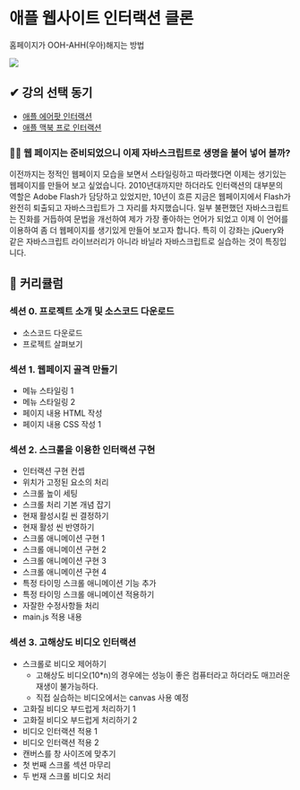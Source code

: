 # 애플 웹사이트 인터랙션 클론

홈페이지가 OOH-AHH(우아)해지는 방법

![](https://cdn.inflearn.com/public/course-325248-cover/4495e5a6-8aaf-4567-aa77-c8a435fd8df8/apple-clone-animation-2-min.gif)

## ✔ 강의 선택 동기

-   [애플 에어팟 인터랙션](https://www.apple.com/kr/airpods-pro)
-   [애플 맥북 프로 인터랙션](https://www.apple.com/kr/macbook-pro-16)

### 🐱‍💻 웹 페이지는 준비되었으니 이제 자바스크립트로 생명을 불어 넣어 볼까?

이전까지는 정적인 웹페이지 모습을 보면서 스타일링하고 따라했다면 이제는 생기있는 웹페이지를 만들어 보고 싶었습니다.
2010년대까지만 하더라도 인터랙션의 대부분의 역할은 Adobe Flash가 담당하고 있었지만, 10년이 흐른 지금은 웹페이지에서 Flash가 완전히 퇴출되고 자바스크립트가 그 자리를 차지했습니다.
일부 불편했던 자바스크립트는 진화를 거듭하여 문법을 개선하여 제가 가장 좋아하는 언어가 되었고 이제 이 언어를 이용하여 좀 더 웹페이지를 생기있게 만들어 보고자 합니다.
특히 이 강좌는 jQuery와 같은 자바스크립트 라이브러리가 아니라 바닐라 자바스크립트로 실습하는 것이 특징입니다.

## 📕 커리큘럼

### 섹션 0. 프로젝트 소개 및 소스코드 다운로드

-   소스코드 다운로드
-   프로젝트 살펴보기

### 섹션 1. 웹페이지 골격 만들기

-   메뉴 스타일링 1
-   메뉴 스타일링 2
-   페이지 내용 HTML 작성
-   페이지 내용 CSS 작성 1

### 섹션 2. 스크롤을 이용한 인터랙션 구현

-   인터랙션 구현 컨셉
-   위치가 고정된 요소의 처리
-   스크롤 높이 세팅
-   스크롤 처리 기본 개념 잡기
-   현재 활성시킬 씬 결정하기
-   현재 활성 씬 반영하기
-   스크롤 애니메이션 구현 1
-   스크롤 애니메이션 구현 2
-   스크롤 애니메이션 구현 3
-   스크롤 애니메이션 구현 4
-   특정 타이밍 스크롤 애니메이션 기능 추가
-   특정 타이밍 스크롤 애니메이션 적용하기
-   자잘한 수정사항들 처리
-   main.js 적용 내용

### 섹션 3. 고해상도 비디오 인터랙션

-   스크롤로 비디오 제어하기
    -   고해상도 비디오(10\*n)의 경우에는 성능이 좋은 컴퓨터라고 하더라도 매끄러운 재생이 불가능하다.
    -   직접 실습하는 비디오에서는 canvas 사용 예정
-   고화질 비디오 부드럽게 처리하기 1
-   고화질 비디오 부드럽게 처리하기 2
-   비디오 인터랙션 적용 1
-   비디오 인터랙션 적용 2
-   캔버스를 창 사이즈에 맞추기
-   첫 번째 스크롤 섹션 마무리
-   두 번재 스크롤 비디오 처리
